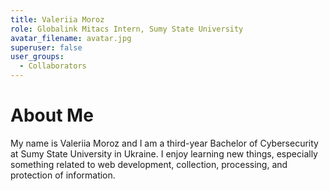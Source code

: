 ```yaml
---
title: Valeriia Moroz
role: Globalink Mitacs Intern, Sumy State University
avatar_filename: avatar.jpg
superuser: false
user_groups: 
  - Collaborators
---
```


# About Me

My name is Valeriia Moroz and I am a third-year Bachelor of Cybersecurity at Sumy State University in Ukraine.
I enjoy learning new things, especially something related to web development, collection, processing, and protection of information.